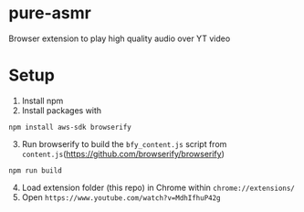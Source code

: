 # pure-asmr
Browser extension to play high quality audio over YT video

# Setup
1. Install npm
2. Install packages with
```
npm install aws-sdk browserify
```
3. Run browserify to build the `bfy_content.js` script from `content.js`(https://github.com/browserify/browserify)
```
npm run build
```
4. Load extension folder (this repo) in Chrome within `chrome://extensions/`
5. Open `https://www.youtube.com/watch?v=MdhIfhuP42g`
